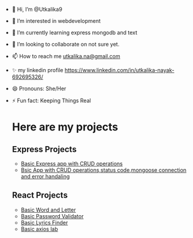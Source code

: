 - 👋 Hi, I’m @Utkalika9
- 👀 I’m interested in webdevelopment
- 🌱 I’m currently learning express mongodb and text
- 💞️ I’m looking to collaborate on not sure yet.
- 📫 How to reach me utkalika.na@gmail.com
- ✨ my linkedin profile https://www.linkedin.com/in/utkalika-nayak-692695326/
- 😄 Pronouns: She/Her
- ⚡ Fun fact: Keeping Things Real

  # Here are my projects

  ## Express Projects
  - [Basic Express app with CRUD operations](https://github.com/Utkalika9/ExpressApp1)
  - [Bsic App with CRUD operations,status code,mongoose connection and error handaling](https://github.com/Utkalika9/ExpressApps2)


  ## React Projects
  - [Basic Word and Letter](https://github.com/Utkalika9/reactProject/tree/main/word-letter-counter)
  - [Basic Password Validator](https://github.com/Utkalika9/reactProject/tree/main/passwordvalidator)
  - [Basic Lyrics Finder](https://github.com/Utkalika9/reactProject/tree/main/lyrics-finder)
  - [Basic axios lab](https://github.com/Utkalika9/reactProject/tree/main/axios-lab)

<!---
Utkalika9/Utkalika9 is a ✨ special ✨ repository because its `README.md` (this file) appears on your GitHub profile.
You can click the Preview link to take a look at your changes.
--->
